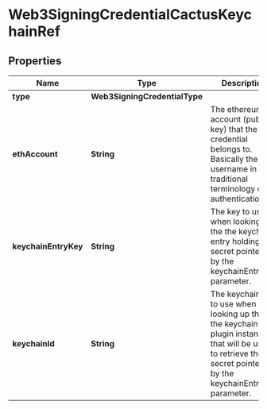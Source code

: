 

# Web3SigningCredentialCactusKeychainRef


## Properties

| Name | Type | Description | Notes |
|------------ | ------------- | ------------- | -------------|
|**type** | **Web3SigningCredentialType** |  |  |
|**ethAccount** | **String** | The ethereum account (public key) that the credential  belongs to. Basically the username in the traditional  terminology of authentication. |  |
|**keychainEntryKey** | **String** | The key to use when looking up the the keychain entry holding the secret pointed to by the  keychainEntryKey parameter. |  |
|**keychainId** | **String** | The keychain ID to use when looking up the the keychain plugin instance that will be used to retrieve the secret pointed to by the keychainEntryKey parameter. |  [optional] |



